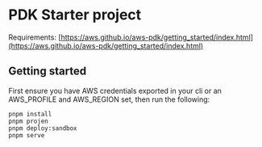 # PDK Starter project

Requirements: [https://aws.github.io/aws-pdk/getting_started/index.html](https://aws.github.io/aws-pdk/getting_started/index.html)

## Getting started

First ensure you have AWS credentials exported in your cli or an AWS_PROFILE and AWS_REGION set, then run the following:

```
pnpm install
pnpm projen
pnpm deploy:sandbox
pnpm serve
```
